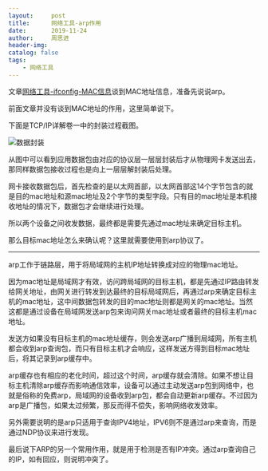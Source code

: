 ```yaml
---
layout:     post
title:      网络工具-arp作用
date:       2019-11-24
author:     周思进
header-img:	
catalog: false
tags:
    - 网络工具
---
```


文章[网络工具-ifconfig-MAC信息](https://mp.weixin.qq.com/s?__biz=MzU5Nzk5Njg3OQ==&mid=2247483985&idx=1&sn=c5d431af7f2032b75d5826500c34a052&chksm=fe4ba671c93c2f6750e6702fa864b8ff1ec70d91564c463c95795d0c4fb1efb45789befa004b&token=1194537701&lang=zh_CN#rd)谈到MAC地址信息，准备先说说arp。  

前面文章并没有谈到MAC地址的作用，这里简单说下。  

下面是TCP/IP详解卷一中的封装过程截图。  

![数据封装](https://tva1.sinaimg.cn/large/006y8mN6ly1g99g1q7uc6j31540t8teg.jpg)

从图中可以看到应用数据包由对应的协议层一层层封装后才从物理网卡发送出去，那同样数据包接收过程也是向上一层层解封装后处理。

网卡接收数据包后，首先检查的是以太网首部，以太网首部这14个字节包含的就是目的mac地址和源mac地址及2个字节的类型字段。只有目的mac地址是本机接收地址的情况下，数据包才会继续进行处理。

所以两个设备之间收发数据，最终都是需要先通过mac地址来确定目标主机。

那么目标mac地址怎么来确认呢？这里就需要使用到arp协议了。


---

arp工作于链路层，用于将局域网的主机IP地址转换成对应的物理mac地址。

因为mac地址是局域网才有效，访问跨局域网的目标主机，都是先通过IP路由转发给网关地址，由网关进行转发到达最终的目标局域网后，再通过arp来确定目标主机的mac地址，这中间数据包转发的目的mac地址则都是网关的mac地址。当然这都是通过设备在局域网发送arp包来询问网关mac地址或者最终的目标主机mac地址。

发送方如果没有目标主机的mac地址缓存，则会发送arp广播到局域网，所有主机都会收到arp查询包，而只有目标主机才会响应，这样发送方得到目标mac地址后，将其记录到arp缓存中。

arp缓存也有相应的老化时间，超过这个时间，arp缓存就会清除。如果不想让目标主机清除arp缓存而影响通信效率，设备可以通过主动发送arp包到网络中，也就是俗称的免费arp，局域网的设备收到arp包，都会自动更新arp缓存。不过因为arp是广播包，如果太过频繁，那反而得不偿失，影响网络收发效率。

另外需要说明的是arp只适用于查询IPV4地址，IPV6则不是通过arp来查询，而是通过NDP协议来进行发现。

最后说下ARP的另一个常用作用，就是用于检测是否有IP冲突。通过arp查询自己的IP，如有回应，则说明冲突了。
